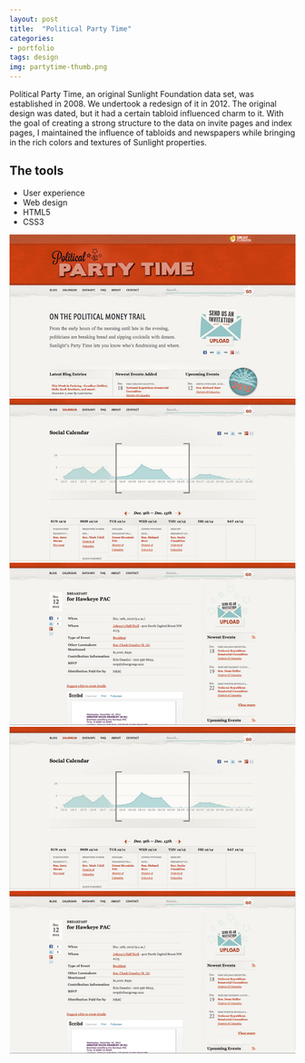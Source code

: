 ```yaml
---
layout: post
title:  "Political Party Time"
categories:
- portfolio
tags: design
img: partytime-thumb.png
---
```


<div class="prose two-col wide">
	<p>
		Political Party Time, an original Sunlight Foundation data set, was established in 2008. We undertook a redesign of it in 2012. The original design was dated, but it had a certain tabloid influenced charm to it. With the goal of creating a strong structure to the data on invite pages and index pages, I maintained the influence of tabloids and newspapers while bringing in the rich colors and textures of Sunlight properties.
	</p>
</div>

<div class="prose two-col narrow">
	<h2 class="beta">The tools</h2>
	<ul>
	<li>User experience</li>
	<li>Web design</li>
	<li>HTML5</li>
	<li>CSS3</li>
	</ul>
</div>


<img class="two-col wide" src="/img/partytime-home.png" />
<img class="two-col narrow" src="/img/partytime-calendar.png" />
<img class="two-col narrow" src="/img/partytime-invite.png" />

<img class="" src="/img/partytime-calendar.png" />
<img class="" src="/img/partytime-invite.png" />